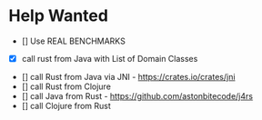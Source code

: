 # Help Wanted

- [] Use REAL BENCHMARKS
- [x] call rust from Java with List of Domain Classes
- [] call Rust from Java via JNI - https://crates.io/crates/jni
- [] call Rust from Clojure
- [] call Java from Rust - https://github.com/astonbitecode/j4rs
- [] call Clojure from Rust